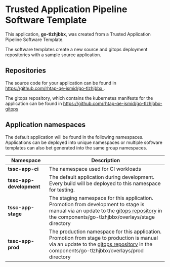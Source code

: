 # Trusted Application Pipeline Software Template

This application, **go-tlzhjbbx**, was created from a Trusted Application Pipeline Software Template.

The software templates create a new source and gitops deployment repositories with a sample source application. 

## Repositories

The source code for your application can be found in [https://github.com/rhtap-qe-jsmid/go-tlzhjbbx ](https://github.com/rhtap-qe-jsmid/go-tlzhjbbx ).
 
The gitops repository, which contains the kubernetes manifests for the application can be found in 
[https://github.com/rhtap-qe-jsmid/go-tlzhjbbx-gitops ](https://github.com/rhtap-qe-jsmid/go-tlzhjbbx-gitops ) 

## Application namespaces 

The default application will be found in the following namespaces. Applications can be deployed into unique namespaces or multiple software templates can also bet generated into the same group namespaces.  

|  Namespace   |  Description   |  
| -------- | -------- |
| **tssc-app-ci** | The namespace used for CI workloads |
| **tssc-app-development** | The default application during development. Every build will be deployed to this namespace for testing. |
| **tssc-app-stage** | The staging namespace for this application. Promotion from development to stage is manual via an update to the [gitops repository](https://github.com/rhtap-qe-jsmid/go-tlzhjbbx-gitops ) in the components/go-tlzhjbbx/overlays/stage directory |
| **tssc-app-prod** | The production namespace for this application. Promotion from stage to production is manual via an update to the [gitops repository](https://github.com/rhtap-qe-jsmid/go-tlzhjbbx-gitops ) in the components/go-tlzhjbbx/overlays/prod directory |